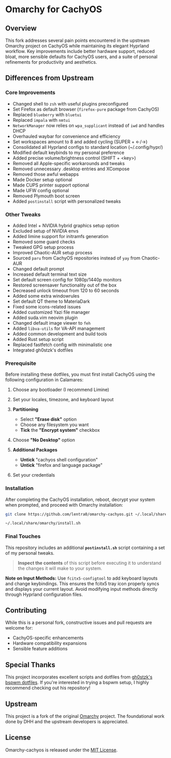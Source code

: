 # Omarchy for CachyOS 

## Overview

This fork addresses several pain points encountered in the upstream Omarchy project on CachyOS while maintaining its elegant Hyprland workflow. Key improvements include better hardware support, reduced bloat, more sensible defaults for CachyOS users, and a suite of personal refinements for productivity and aesthetics.

## Differences from Upstream

### Core Improvements
- Changed shell to `zsh` with useful plugins preconfigured
- Set Firefox as default browser (`firefox-pure` package from CachyOS)
- Replaced `blueberry` with `bluetui`
- Replaced `impala` with `nmtui`
- `NetworkManager` now relies on `wpa_supplicant` instead of `iwd` and handles DHCP
- Overhauled waybar for convenience and efficiency
- Set workspaces amount to 8 and added cycling (SUPER + ←/→)
- Consolidated all Hyprland configs to standard location (~/.config/hypr/)
- Modified default keybinds to my personal preference
- Added precise volume/brightness control (SHIFT + \<key\>)
- Removed all Apple-specific workarounds and tweaks
- Removed unnecessary .desktop entries and XCompose
- Removed those awful webapps
- Made Docker setup optional
- Made CUPS printer support optional
- Made UFW config optional
- Removed Plymouth boot screen
- Added `postinstall` script with personalized tweaks

### Other Tweaks
- Added Intel + NVIDIA hybrid graphics setup option
- Excluded setup of NVIDIA envs
- Added limine support for initramfs generation
- Removed some guard checks
- Tweaked GPG setup process
- Improved Chaotic-AUR setup process
- Sourced `paru` from CachyOS repositories instead of `yay` from Chaotic-AUR
- Changed default prompt
- Increased default terminal text size
- Set default screen config for 1080p/1440p monitors
- Restored screensaver functionality out of the box
- Decreased unlock timeout from 120 to 60 seconds
- Added some extra windowrules
- Set default QT theme to MateriaDark
- Fixed some icons-related issues
- Added customized Yazi file manager
- Added suda.vim neovim plugin
- Changed default image viewer to `feh`
- Added `libva-utils` for VA-API management
- Added common development and build tools
- Added Rust setup script
- Replaced fastfetch config with minimalistic one
- Integrated gh0stzk's dotfiles

### Prerequisite
Before installing these dotfiles, you must first install CachyOS using the following configuration in Calamares:

1. Choose any bootloader (I recommend Limine)

2. Set your locales, timezone, and keyboard layout

3.  **Partitioning**
    *   Select **"Erase disk"** option
    *   Choose any filesystem you want
    *   **Tick** the **"Encrypt system"** checkbox

4. Choose **"No Desktop"** option

5.  **Additional Packages**
    *   **Untick** "cachyos shell configuration"
    *   **Untick** "firefox and language package"

6. Set your credentials

### Installation
After completing the CachyOS installation, reboot, decrypt your system when prompted, and proceed with Omarchy installation:

```bash
git clone https://github.com/lentra0/omarchy-cachyos.git ~/.local/share/omarchy

~/.local/share/omarchy/install.sh
```

### Final Touches
This repository includes an additional **`postinstall.sh`** script containing a set of my personal tweaks.
> **Inspect the contents** of this script before executing it to understand the changes it will make to your system.


**Note on Input Methods:** Use `fcitx5-configtool` to add keyboard layouts and change keybindings. This ensures the fcitx5 tray icon properly syncs and displays your current layout. Avoid modifying input methods directly through Hyprland configuration files.

## Contributing

While this is a personal fork, constructive issues and pull requests are welcome for:
- CachyOS-specific enhancements
- Hardware compatibility expansions
- Sensible feature additions

## Special Thanks

This project incorporates excellent scripts and dotfiles from [gh0stzk's bspwm dotfiles](https://github.com/gh0stzk/dotfiles). If you're interested in trying a bspwm setup, I highly recommend checking out his repository!

## Upstream

This project is a fork of the original [Omarchy](https://github.com/basecamp/omarchy) project. The foundational work done by DHH and the upstream developers is appreciated.

## License

Omarchy-cachyos is released under the [MIT License](https://opensource.org/licenses/MIT).
